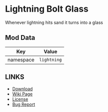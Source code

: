 # Lightning Bolt Glass

Whenever lightning hits sand it turns into a glass

## Mod Data

| Key       | Value       |
| --------- |-------------|
| namespace | `lightning` |

## LINKS

- [Download](https://www.curseforge.com/minecraft/mc-mods/lightning-bolt-glass)
- [Wiki Page](https://docs.lpsmods.dev/lightning-bolt-glass)
- [License](https://license.lpsmods.dev)
- [Bug Report](https://github.com/legopitstop/LightningBoltGlass/issues)
